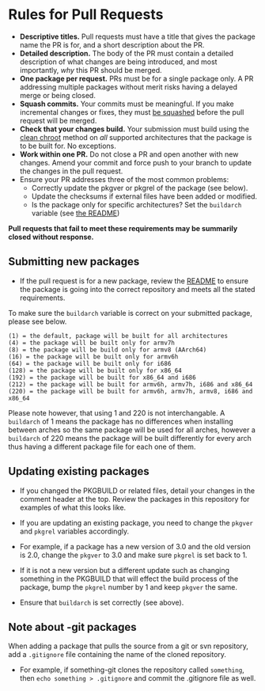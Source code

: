 # Rules for Pull Requests

* **Descriptive titles.** Pull requests must have a title that gives the package name the PR is for, and a short description about the PR.
* **Detailed description.** The body of the PR must contain a detailed description of what changes are being introduced, and most importantly, *why* this PR should be merged.
* **One package per request.** PRs must be for a single package only.  A PR addressing multiple packages without merit risks having a delayed merge or being closed.
* **Squash commits.** Your commits must be meaningful. If you make incremental changes or fixes, they must [be squashed](https://git-scm.com/book/en/v2/Git-Tools-Rewriting-History#Squashing-Commits) before the pull request will be merged.
* **Check that your changes build.** Your submission must build using the [clean chroot](https://archstrike.org/wiki/chroot) method on *all* supported architectures that the package is to be built for.  No exceptions.
* **Work within one PR.** Do not close a PR and open another with new changes.  Amend your commit and force push to your branch to update the changes in the pull request.
* Ensure your PR addresses three of the most common problems:
  * Correctly update the pkgver or pkgrel of the package (see below).
  * Update the checksums if external files have been added or modified.
  * Is the package only for specific architectures?  Set the `buildarch` variable (see [the README](https://github.com/archlinuxarm/PKGBUILDs/blob/master/README.md))

**Pull requests that fail to meet these requirements may be summarily closed without response.**

## Submitting new packages
* If the pull request is for a new package, review the [README](https://github.com/ArchStrike/ArchStrike/README.md) to ensure the package is going into the correct repository and meets all the stated requirements.

To make sure the `buildarch` variable is correct on your submitted package, please see below.

```
(1) = the default, package will be built for all architectures
(4) = the package will be built only for armv7h
(8) = the package will be build only for armv8 (AArch64)
(16) = the package will be built only for armv6h
(64) = the package will be built only for i686
(128) = the package will be built only for x86_64
(192) = the package will be built for x86_64 and i686
(212) = the package will be built for armv6h, armv7h, i686 and x86_64
(220) = the package will be built for armv6h, armv7h, armv8, i686 and x86_64
```

Please note however, that using 1 and 220 is not interchangable. A `buildarch` of 1 means the package has no differences when installing between arches so the same package will be used for all arches, however a `buildarch` of 220 means the package will be built differently for every arch thus having a different package file for each one of them.

## Updating existing packages
* If you changed the PKGBUILD or related files, detail your changes in the comment header at the top. Review the packages in this repository for examples of what this looks like.

* If you are updating an existing package, you need to change the `pkgver` and `pkgrel` variables accordingly.

* For example, if a package has a new version of 3.0 and the old version is 2.0, change the `pkgver` to 3.0 and make sure `pkgrel` is set back to 1.

* If it is not a new version but a different update such as changing something in the PKGBUILD that will effect the build process of the package, bump the `pkgrel` number by 1 and keep `pkgver` the same.

* Ensure that `buildarch` is set correctly (see above).

## Note about -git packages

When adding a package that pulls the source from a git or svn repository, add a `.gitignore` file containing the name of the cloned repository.

* For example, if something-git clones the repository called `something`, then `echo something > .gitignore` and commit the .gitignore file as well.


